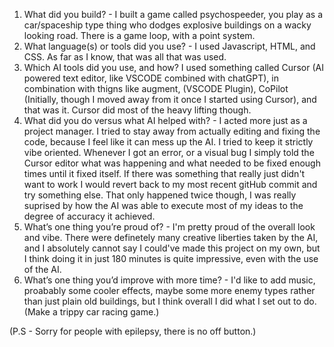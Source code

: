 1. What did you build? - I built a game called psychospeeder, you play as a car/spaceship type thing who dodges explosive buildings on a wacky looking road. There is a game loop, with a point system.
2. What language(s) or tools did you use? -
I used Javascript, HTML, and CSS. As far as I know, that was all that was used.
3. Which AI tools did you use, and how?
I used something called Cursor (AI powered text editor, like VSCODE combined with chatGPT), in combination with thigns like augment, (VSCODE Plugin), CoPilot (Initially, though I moved away from it once I started using Cursor), and that was it. Cursor did most of the heavy lifting though.
4. What did you do versus what AI helped with? -
I acted more just as a project manager. I tried to stay away from actually editing and fixing the code, because I feel like it can mess up the AI. I tried to keep it strictly vibe oriented. Whenever I got an error, or a visual bug I simply told the Cursor editor what was happening and what needed to be fixed enough times until it fixed itself. If there was something that really just didn't want to work I would revert back to my most recent gitHub commit and try something else. That only happened twice though, I was really suprised by how the AI was able to execute most of my ideas to the degree of accuracy it achieved.
5. What’s one thing you’re proud of? -
I'm pretty proud of the overall look and vibe. There were definetely many creative liberties taken by the AI, and I absolutely cannot say I could've made this project on my own, but I think doing it in just 180 minutes is quite impressive, even with the use of the AI.
6. What’s one thing you’d improve with more time? -
I'd like to add music, proabably some cooler effects, maybe some more enemy types rather than just plain old buildings, but I think overall I did what I set out to do. (Make a trippy car racing game.)

(P.S - Sorry for people with epilepsy, there is no off button.)